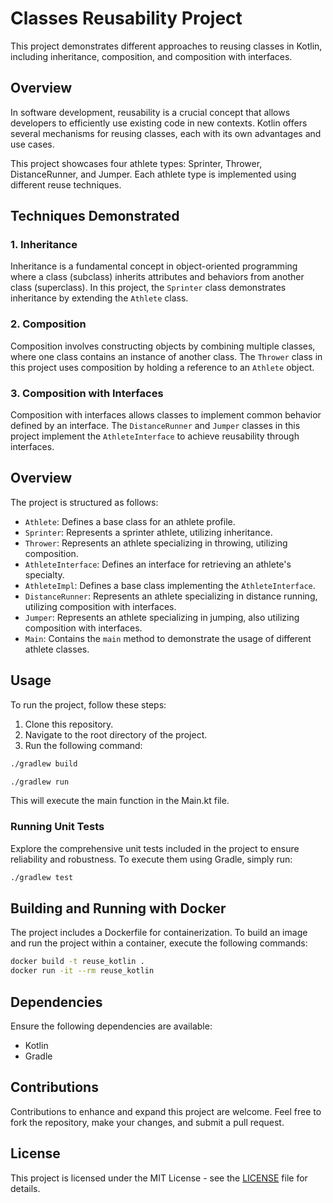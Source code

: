 # Classes Reusability Project

This project demonstrates different approaches to reusing classes in Kotlin, including inheritance, composition, and composition with interfaces.

## Overview

In software development, reusability is a crucial concept that allows developers to efficiently use existing code in new contexts. Kotlin offers several mechanisms for reusing classes, each with its own advantages and use cases.

This project showcases four athlete types: Sprinter, Thrower, DistanceRunner, and Jumper. Each athlete type is implemented using different reuse techniques.

## Techniques Demonstrated

### 1. Inheritance

Inheritance is a fundamental concept in object-oriented programming where a class (subclass) inherits attributes and behaviors from another class (superclass). In this project, the `Sprinter` class demonstrates inheritance by extending the `Athlete` class.

### 2. Composition

Composition involves constructing objects by combining multiple classes, where one class contains an instance of another class. The `Thrower` class in this project uses composition by holding a reference to an `Athlete` object.

### 3. Composition with Interfaces

Composition with interfaces allows classes to implement common behavior defined by an interface. The `DistanceRunner` and `Jumper` classes in this project implement the `AthleteInterface` to achieve reusability through interfaces.

## Overview

The project is structured as follows:

- `Athlete`: Defines a base class for an athlete profile.
- `Sprinter`: Represents a sprinter athlete, utilizing inheritance.
- `Thrower`: Represents an athlete specializing in throwing, utilizing composition.
- `AthleteInterface`: Defines an interface for retrieving an athlete's specialty.
- `AthleteImpl`: Defines a base class implementing the `AthleteInterface`.
- `DistanceRunner`: Represents an athlete specializing in distance running, utilizing composition with interfaces.
- `Jumper`: Represents an athlete specializing in jumping, also utilizing composition with interfaces.
- `Main`: Contains the `main` method to demonstrate the usage of different athlete classes.

## Usage

To run the project, follow these steps:

1. Clone this repository.
2. Navigate to the root directory of the project.
3. Run the following command:

```bash
./gradlew build
```

```bash
./gradlew run
```
This will execute the main function in the Main.kt file.

### Running Unit Tests

Explore the comprehensive unit tests included in the project to ensure reliability and robustness. To execute them using Gradle, simply run:

```bash
./gradlew test
```

## Building and Running with Docker

The project includes a Dockerfile for containerization. To build an image and run the project within a container, execute the following commands:

```bash
docker build -t reuse_kotlin .
docker run -it --rm reuse_kotlin
```

## Dependencies

Ensure the following dependencies are available:

- Kotlin
- Gradle

## Contributions

Contributions to enhance and expand this project are welcome. Feel free to fork the repository, make your changes, and submit a pull request.

## License

This project is licensed under the MIT License - see the [LICENSE](LICENSE) file for details.